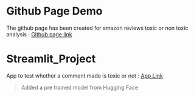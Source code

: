 # Github Page Demo

The github page has been created for amazon reviews toxic or non toxic analysis : [Github page link](https://rajanbirsinghsethi.github.io/githubpagedemo/)


# Streamlit_Project
App to test whether a comment made is toxic or not : [App Link](https://sarthakshive-streamlit-project-app-950p03.streamlit.app/)
> Added a pre trained model from Hugging Face

